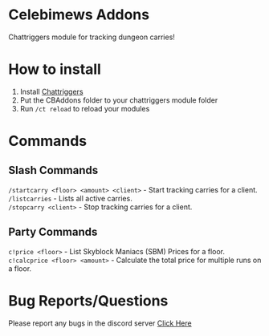 # Celebimews Addons
Chattriggers module for tracking dungeon carries!
# How to install
1. Install [Chattriggers](https://chattriggers.com/)
2. Put the CBAddons folder to your chattriggers module folder
3. Run `/ct reload` to reload your modules
# Commands
## Slash Commands
`/startcarry <floor> <amount> <client>` - Start tracking carries for a client.<br>
`/listcarries` - Lists all active carries.<br>
`/stopcarry <client>` - Stop tracking carries for a client.<br>
## Party Commands
`c!price <floor>` - List Skyblock Maniacs (SBM) Prices for a floor.<br>
`c!calcprice <floor> <amount>` - Calculate the total price for multiple runs on a floor.<br>
# Bug Reports/Questions
Please report any bugs in the discord server [Click Here](https://discord.gg/FkJA5Hf7we)
